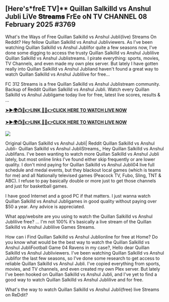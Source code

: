 ## [Here's*freE TV]** Quillan Salkilld vs Anshul Jubli LiVe 𝐒𝐭𝐫𝐞𝐚𝐦𝐬 FrEe oN TV CHANNEL 08 February 2025 #3769

What's the Ways of Free Quillan Salkilld vs Anshul Jubli(live) Streams On Reddit? Hey fellow Quillan Salkilld vs Anshul Jubliviewers. As I’ve been watching Quillan Salkilld vs Anshul Jublifor quite a few seasons now, I've done some digging to access the trusty Quillan Salkilld vs Anshul Jublilive Quillan Salkilld vs Anshul Jublistreams. I pirate everything: sports, movies, TV Channels, and even made my own plex server. But lately I have gotten really into Quillan Salkilld vs Anshul Jubliand haven't found a great way to watch Quillan Salkilld vs Anshul Jublilive for free...

FC 312 Streams is a free Quillan Salkilld vs Anshul Jublistream community. Backup of Reddit Quillan Salkilld vs Anshul Jubli. Watch every Quillan Salkilld vs Anshul Jubligame today live for free, latest live scores, results & ...

**[➤►🌍📺📱👉LINK 🔴✅👉CLICK HERE TO WATCH LIVE NOW](https://asho-paad-khao.blogspot.com/2025/02/uf.html)**

**[➤►🌍📺📱👉LINK 🔴✅👉CLICK HERE TO WATCH LIVE NOW](https://asho-paad-khao.blogspot.com/2025/02/uf.html)**

[![](https://blogger.googleusercontent.com/img/b/R29vZ2xl/AVvXsEhPny_OcYwXNkoBv2GQS7pdU8zWexW1VOdQ00RvjBySHV-GOUMqWZMYlbJ9_ZesDjY7BIETpQ2E1DMCxGBPyeQdh1O8NvNKACAa6RXHuc-G55Zcd-Ie1FI3PxSwA-jS2U8_hGP5Eo3jhchJKpcjTJR-GnapCXmL3McY3Q9yVtiVFbkNW9bHDVuQ5UZp8Ig/w524-h295/UFC%20Main.gif)](https://asho-paad-khao.blogspot.com/2025/02/uf.html)

Original Quillan Salkilld vs Anshul Jubli| Reddit Quillan Salkilld vs Anshul Jubli- Quillan Salkilld vs Anshul JubliStreams,, Hey Quillan Salkilld vs Anshul Jublifans. I've been wanting to watch more Quillan Salkilld vs Anshul Jubli lately, but most online links I've found either skip frequently or are lower quality. I don't mind paying for Quillan Salkilld vs Anshul Jubli04 live full schedule and medal events, but they blackout local games (which is teams for me) and all Nationally televised games (Peacock TV, Fubo, Sling, TNT & ABC). I refuse to pay basically double or more just to get those channels and just for basketball games.

I have good Internet and a good PC if that matters. I just wanna watch Quillan Salkilld vs Anshul Jubligames in good quality without paying over $50 a year. Any advice is appreciated.

What app/website are you using to watch the Quillan Salkilld vs Anshul Jublilive free? ... I'm not 100% it's basically a live stream of the Quillan Salkilld vs Anshul Jublilive Games Streams.

How can i Find Quillan Salkilld vs Anshul Jublionline for free at Home? Do you know what would be the best way to watch the Quillan Salkilld vs Anshul JubliFootball Game 04 Ravens in my case?, Hello dear Quillan Salkilld vs Anshul Jubliviewers. I've been watching Quillan Salkilld vs Anshul Jublifor the last few seasons, so I've done some research to get access to reliable Quillan Salkilld vs Anshul Jubli. I've copied everything from sports, movies, and TV channels, and even created my own Plex server. But lately I've been hooked on Quillan Salkilld vs Anshul Jubli, and I've yet to find a good way to watch Quillan Salkilld vs Anshul Jublilive and for free.

What's the way to watch Quillan Salkilld vs Anshul Jubli(free) live Streams on ReDdit?
